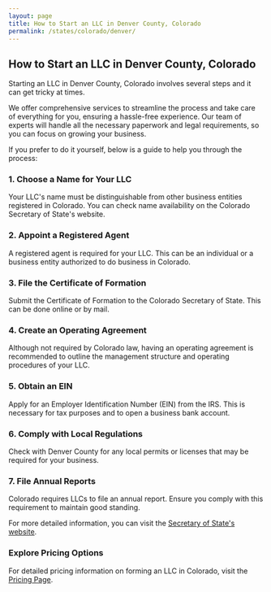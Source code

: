 ```yaml
---
layout: page
title: How to Start an LLC in Denver County, Colorado
permalink: /states/colorado/denver/
---
```


<h2>How to Start an LLC in Denver County, Colorado</h2>

<p>Starting an LLC in Denver County, Colorado involves several steps and it can get tricky at times.</p>

<p>We offer comprehensive services to streamline the process and take care of everything for you, ensuring a hassle-free experience. Our team of experts will handle all the necessary paperwork and legal requirements, so you can focus on growing your business.</p>

<p>If you prefer to do it yourself, below is a guide to help you through the process:</p>

<h3>1. Choose a Name for Your LLC</h3>
<p>Your LLC's name must be distinguishable from other business entities registered in Colorado. You can check name availability on the Colorado Secretary of State's website.</p>

<h3>2. Appoint a Registered Agent</h3>
<p>A registered agent is required for your LLC. This can be an individual or a business entity authorized to do business in Colorado.</p>

<h3>3. File the Certificate of Formation</h3>
<p>Submit the Certificate of Formation to the Colorado Secretary of State. This can be done online or by mail.</p>

<h3>4. Create an Operating Agreement</h3>
<p>Although not required by Colorado law, having an operating agreement is recommended to outline the management structure and operating procedures of your LLC.</p>

<h3>5. Obtain an EIN</h3>
<p>Apply for an Employer Identification Number (EIN) from the IRS. This is necessary for tax purposes and to open a business bank account.</p>

<h3>6. Comply with Local Regulations</h3>
<p>Check with Denver County for any local permits or licenses that may be required for your business.</p>

<h3>7. File Annual Reports</h3>
<p>Colorado requires LLCs to file an annual report. Ensure you comply with this requirement to maintain good standing.</p>

<p>For more detailed information, you can visit the <a href="https://www.sos.colorado.gov/">Secretary of State's website</a>.</p>

<h3>Explore Pricing Options</h3>
<p>For detailed pricing information on forming an LLC in Colorado, visit the <a href="{ '/new-pricing/' | relative_url }">Pricing Page</a>.</p>
